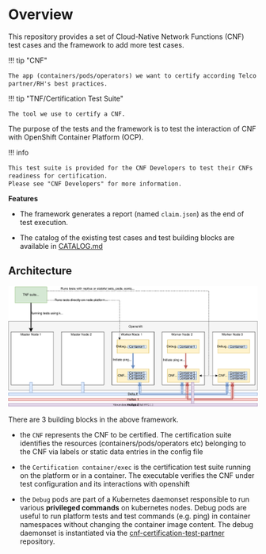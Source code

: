 # Overview

This repository provides a set of Cloud-Native Network Functions (CNF) test cases and the framework to add more test cases.

!!! tip "CNF"

    The app (containers/pods/operators) we want to certify according Telco partner/RH's best practices.

!!! tip "TNF/Certification Test Suite"

    The tool we use to certify a CNF.

The purpose of the tests and the framework is to test the interaction of CNF with OpenShift Container Platform (OCP).  


!!! info

    This test suite is provided for the CNF Developers to test their CNFs readiness for certification.
    Please see "CNF Developers" for more information.


**Features**

* The framework generates a report (named `claim.json`) as the end of test execution.

* The catalog of the existing test cases and test building blocks are available in [CATALOG.md](https://github.com/test-network-function/cnf-certification-test/blob/main/CATALOG.md)


## Architecture

 ![overview](assets/images/overview-new.svg)

There are 3 building blocks in the above framework.

- the `CNF` represents the CNF to be certified. The certification suite identifies the resources (containers/pods/operators etc) belonging to the CNF via labels or static data entries in the config file

- the `Certification container/exec` is the certification test suite running on the platform or in a container. The executable verifies the CNF under test configuration and its interactions with openshift

- the `Debug` pods are part of a Kubernetes daemonset responsible to run various **privileged commands** on kubernetes nodes. Debug pods are useful to run platform tests and test commands (e.g. ping) in container namespaces without changing the container image content. The debug daemonset is instantiated via the [cnf-certification-test-partner](https://github.com/test-network-function/cnf-certification-test-partner) repository.
